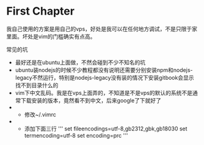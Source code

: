 # First Chapter

我自己使用的方案是用自己的vps，好处是我可以在任何地方调试，不是只限于家里面。坏处是vim的门槛确实有点高。

常见的坑
* 最好还是在ubuntu上面做，不然会碰到不少不知名的坑
* ubuntu装nodejs的时候不少教程都没有说明还需要分别安装npm和nodejs-legacy不然运行，特别是nodejs-legacy没有装的情况下安装gitbook会显示找不到目录什么的
* vim下中文乱码。我是在vps上面弄的，不知道是不是vps的默认的系统不是通常下载安装的版本，竟然看不到中文，后来google了下就好了
* * 修改~/.vimrc
* * 添加下面三行
'''
set fileencodings=utf-8,gb2312,gbk,gb18030
set termencoding=utf-8 
set encoding=prc
'''
